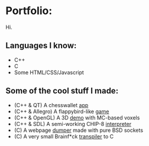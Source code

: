 # Portfolio:
Hi.
## Languages I know:
- C++
- C
- Some HTML/CSS/Javascript
## Some of the cool stuff I made:
- (C++ & QT) A chesswallet [app](https://github.com/return0jz/chesswallet)
- (C++ & Allegro) A flappybird-like [game](https://github.com/return0jz/wallbird)
- (C++ & OpenGL) A 3D [demo](https://github.com/return0jz/badmc) with MC-based voxels
- (C++ & SDL) A semi-working CHIP-8 [interpreter](https://github.com/return0jz/buggedchip8)
- (C) A webpage [dumper](https://github.com/return0jz/baddumper) made with pure BSD sockets
- (C) A very small Brainf*ck [transpiler](https://github.com/return0jz/brainf-ctranspiler) to C

